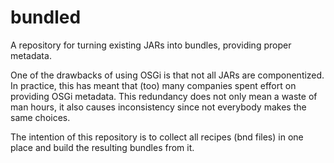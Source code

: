 bundled
=======

A repository for turning existing JARs into bundles, providing proper metadata.

One of the drawbacks of using OSGi is that not all JARs are componentized. In practice, 
this has meant that (too) many companies spent effort on providing OSGi metadata. This
redundancy does not only mean a waste of man hours, it also causes inconsistency since
not everybody makes the same choices.

The intention of this repository is to collect all recipes (bnd files) in one place
and build the resulting bundles from it.

